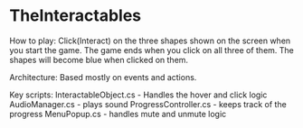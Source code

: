 # TheInteractables

How to play:
Click(Interact) on the three shapes shown on the screen when you start the game. The game ends when you click on all three of them. The shapes will become blue when clicked on them.

Architecture:
Based mostly on events and actions. 

Key scripts:
InteractableObject.cs - Handles the hover and click logic
AudioManager.cs - plays sound
ProgressController.cs - keeps track of the progress
MenuPopup.cs - handles mute and unmute logic
